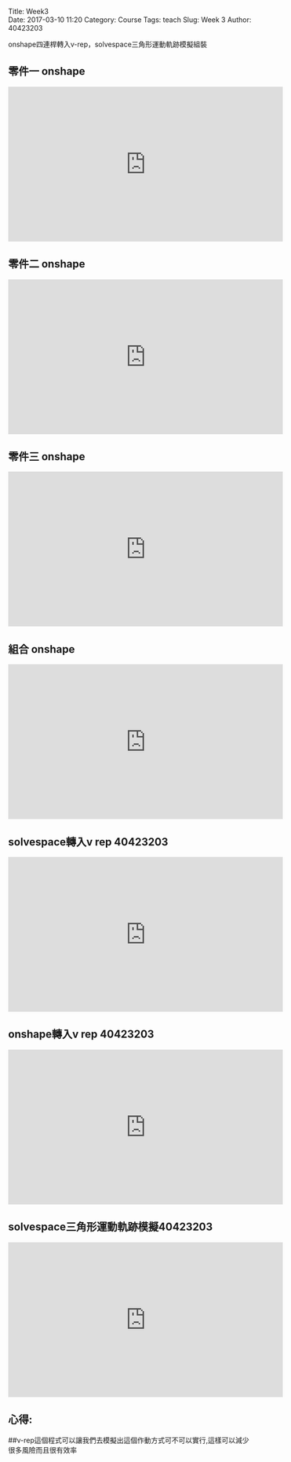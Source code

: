 Title: Week3   
Date: 2017-03-10 11:20
Category: Course
Tags: teach
Slug: Week 3
Author: 40423203

onshape四連桿轉入v-rep，solvespace三角形運動軌跡模擬組裝
<!-- PELICAN_END_SUMMARY -->


<h2>零件一 onshape</h2>

<iframe width="560" height="315" src="https://www.youtube.com/embed/sYBQ4hjl2aY" frameborder="0" allowfullscreen></iframe>

<h2>零件二 onshape</h2>

<iframe width="560" height="315" src="https://www.youtube.com/embed/VI9rJlEU_mA" frameborder="0" allowfullscreen></iframe>


<h2>零件三 onshape</h2>

<iframe width="560" height="315" src="https://www.youtube.com/embed/NeDJ5FwVN3c" frameborder="0" allowfullscreen></iframe>

<h2>組合 onshape</h2>

<iframe width="560" height="315" src="https://www.youtube.com/embed/MrYIStdMGWI" frameborder="0" allowfullscreen></iframe>

<h2>solvespace轉入v rep 40423203</h2>

<iframe width="560" height="315" src="https://www.youtube.com/embed/0i3bnrP1BQ0" frameborder="0" allowfullscreen></iframe>

<h2>onshape轉入v rep 40423203</h2>

<iframe width="560" height="315" src="https://www.youtube.com/embed/5MxxeUaQtis" frameborder="0" allowfullscreen></iframe>

<h2>solvespace三角形運動軌跡模擬40423203</h2>

<iframe width="560" height="315" src="https://www.youtube.com/embed/0y6PWAxTM7U" frameborder="0" allowfullscreen></iframe>

<h2>心得:</h2>

##v-rep這個程式可以讓我們去模擬出這個作動方式可不可以實行,這樣可以減少很多風險而且很有效率

